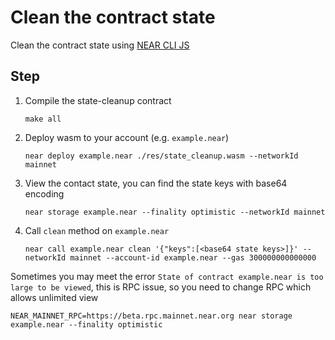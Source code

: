 # Clean the contract state
Clean the contract state using [NEAR CLI JS](https://github.com/near/near-cli)

## Step
1. Compile the state-cleanup contract
    ```shell
    make all
    ```
2. Deploy wasm to your account (e.g. `example.near`)
    ```shell
    near deploy example.near ./res/state_cleanup.wasm --networkId mainnet
    ```
3. View the contact state, you can find the state keys with base64 encoding
    ```shell
    near storage example.near --finality optimistic --networkId mainnet
    ```
4. Call `clean` method on `example.near`
    ```shell
    near call example.near clean '{"keys":[<base64 state keys>]}' --networkId mainnet --account-id example.near --gas 300000000000000
    ```

Sometimes you may meet the error `State of contract example.near is too large to be viewed`, this is RPC issue, so you need to change RPC which allows unlimited view
```shell
NEAR_MAINNET_RPC=https://beta.rpc.mainnet.near.org near storage example.near --finality optimistic
```
